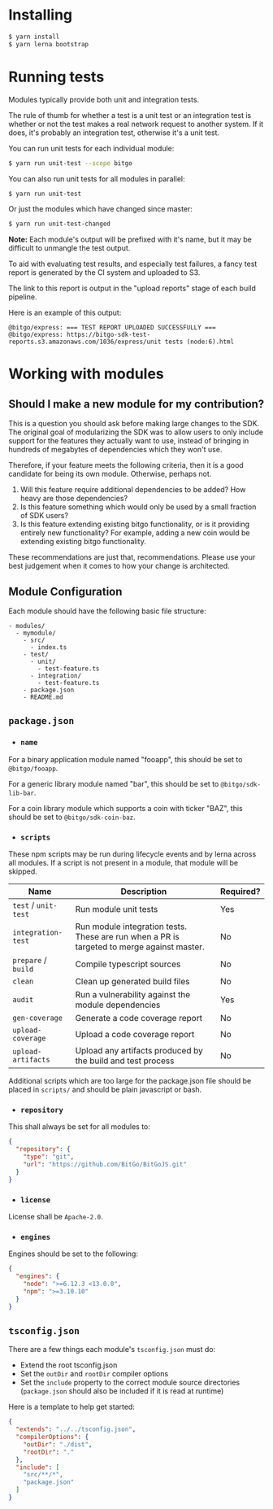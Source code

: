 # Installing

```bash
$ yarn install
$ yarn lerna bootstrap
```

# Running tests

Modules typically provide both unit and integration tests.

The rule of thumb for whether a test is a unit test or an integration test is whether or not the test makes a real network request to another system. If it does, it's probably an integration test, otherwise it's a unit test.

You can run unit tests for each individual module:
```bash
$ yarn run unit-test --scope bitgo
```

You can also run unit tests for all modules in parallel:
```bash
$ yarn run unit-test
```

Or just the modules which have changed since master:
```bash
$ yarn run unit-test-changed
```

**Note:** Each module's output will be prefixed with it's name, but it may be difficult to unmangle the test output.

To aid with evaluating test results, and especially test failures, a fancy test report is generated by the CI system and uploaded to S3.

The link to this report is output in the "upload reports" stage of each build pipeline.

Here is an example of this output:
```
@bitgo/express: === TEST REPORT UPLOADED SUCCESSFULLY ===
@bitgo/express: https://bitgo-sdk-test-reports.s3.amazonaws.com/1036/express/unit tests (node:6).html
```

# Working with modules

## Should I make a new module for my contribution?

This is a question you should ask before making large changes to the SDK. The original goal of modularizing the SDK was
to allow users to only include support for the features they actually want to use, instead of bringing in hundreds of
megabytes of dependencies which they won't use.

Therefore, if your feature meets the following criteria, then it is a good candidate for being its own module.
Otherwise, perhaps not.

1. Will this feature require additional dependencies to be added? How heavy are those dependencies?
1. Is this feature something which would only be used by a small fraction of SDK users?
1. Is this feature extending existing bitgo functionality, or is it providing entirely new functionality? For example,
   adding a new coin would be extending existing bitgo functionality.

These recommendations are just that, recommendations. Please use your best judgement when it comes to how your change is
architected.

## Module Configuration
Each module should have the following basic file structure:
```
- modules/
  - mymodule/
    - src/
      - index.ts
    - test/
      - unit/
        - test-feature.ts
      - integration/
        - test-feature.ts
    - package.json
    - README.md
```

## `package.json`

* ### `name`
For a binary application module named "fooapp", this should be set to `@bitgo/fooapp`.

For a generic library module named "bar", this should be set to `@bitgo/sdk-lib-bar`.

For a coin library module which supports a coin with ticker "BAZ", this should be set to `@bitgo/sdk-coin-baz`.

* ### `scripts`

These npm scripts may be run during lifecycle events and by lerna across all modules. If a script is not present in a module, that module will be skipped.

| Name | Description | Required? |
| --- | --- | --- |
| `test` / `unit-test` | Run module unit tests | Yes |
| `integration-test` | Run module integration tests. These are run when a PR is targeted to merge against master. | No |
| `prepare` / `build` | Compile typescript sources | No |
| `clean` | Clean up generated build files | No |
| `audit` | Run a vulnerability against the module dependencies | Yes | 
| `gen-coverage` | Generate a code coverage report | No |
| `upload-coverage` | Upload a code coverage report | No |
| `upload-artifacts` | Upload any artifacts produced by the build and test process | No |

Additional scripts which are too large for the package.json file should be placed in `scripts/` and should be plain javascript or bash.

* ### `repository`

This shall always be set for all modules to:
```json
{
  "repository": {
    "type": "git",
    "url": "https://github.com/BitGo/BitGoJS.git"
  }
}
```

* ### `license`

License shall be `Apache-2.0`.

* ### `engines`

Engines should be set to the following:
```json
{
  "engines": {
    "node": ">=6.12.3 <13.0.0",
    "npm": ">=3.10.10"
  }
}
```

## `tsconfig.json`

There are a few things each module's `tsconfig.json` must do:
* Extend the root tsconfig.json
* Set the `outDir` and `rootDir` compiler options
* Set the `include` property to the correct module source directories (`package.json` should also be included if it is read at runtime)

Here is a template to help get started:
```json
{
  "extends": "../../tsconfig.json",
  "compilerOptions": {
    "outDir": "./dist",
    "rootDir": "."
  },
  "include": [
    "src/**/*",
    "package.json"
  ]
}
```
